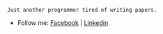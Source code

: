 ```Just another programmer tired of writing papers.```
- Follow me:
[Facebook](https://www.facebook.com/xgaska) | [Linkedin](https://www.linkedin.com/in/tudoran-george-cristian/)